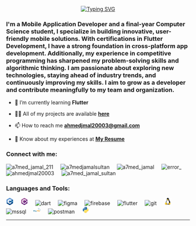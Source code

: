 <p align="center">
  <a href="https://github.com/a7medjamal">
    <img src="https://readme-typing-svg.herokuapp.com?font=Fira+Code&weight=600&size=21&duration=3000&pause=1000&color=DFA330&background=FFFFFF00&center=true&multiline=true&width=436&height=70&lines=Hi+👋%2C+I'm+Ahmed+Jamal+Sultan;Welcome+to+my+github+profile!" alt="Typing SVG" />
  </a>
</p>

<h3 align="left">I'm a Mobile Application Developer and a final-year Computer Science student, I specialize in building innovative, user-friendly mobile solutions. With certifications in Flutter Development, I have a strong foundation in cross-platform app development. Additionally, my experience in competitive programming has sharpened my problem-solving skills and algorithmic thinking. I am passionate about exploring new technologies, staying ahead of industry trends, and continuously improving my skills. I aim to grow as a developer and contribute meaningfully to my team and organization.</h3>

- 🌱 I’m currently learning **Flutter**

- 👨‍💻 All of my projects are available **[here](https://github.com/a7medjamal?tab=repositories)**

- 📫 How to reach me **ahmedjmal20003@gmail.com**

- 📄 Know about my experiences at **[My Resume](https://drive.google.com/file/d/1bOgzZe_495E358qfYZ3e09p11d4cZP6n/view?usp=drivesdk)**

<h3 align="left">Connect with me:</h3>
<div align="left">
  <img src="https://twitter.com/a7med_jamal_211" href="https://raw.githubusercontent.com/rahuldkjain/github-profile-readme-generator/master/src/images/icons/Social/twitter.svg" alt="a7med_jamal_211" height="20"  />
  <img width="12" />
  <img src="https://linkedin.com/in/a7medjamalsultan" href="https://raw.githubusercontent.com/rahuldkjain/github-profile-readme-generator/master/src/images/icons/Social/linked-in-alt.svg" alt="a7medjamalsultan" height="20"  />
  <img width="12" />
  <img src="https://www.codechef.com/users/a7med_jamal" href="https://gist.githubusercontent.com/a7medjamal/978cd504df4e8706a0072873d1b6dbfe/raw/4a83a2cd61c2dd1f6f06f323392ef2386c88835e/codechef.svg" alt="a7med_jamal" height="20"  />
  <img width="12" />
  <img src="https://codeforces.com/profile/Ahmed_Jamal_Sultan" href="https://gist.githubusercontent.com/a7medjamal/d00caccffff9dea132c6ef2f24be2209/raw/bdb4fb139fa6687b90a35ad70ec7c030900f7744/codeforces.svg" alt="error_" height="20"  />
  <img width="12" />
  <img src="https://www.leetcode.com/ahmedjmal20003" href="https://raw.githubusercontent.com/rahuldkjain/github-profile-readme-generator/master/src/images/icons/Social/leet-code.svg" alt="ahmedjmal20003" height="20"  />
  <img width="12" />
  <img src="https://discord.com/users/a7med_jamal_sultan" href="https://gist.githubusercontent.com/a7medjamal/7c06ffa00e8de0325c4bc87c3b530b7c/raw/3a47ddaa22409de7fa31d9891815e63e67507a77/discord.svg" alt="a7med_jamal_sultan" height="20"  />
  <img width="12" />
</div>



<h3 align="left">Languages and Tools:</h3>
<div align="left">
  <img href="https://www.w3schools.com/cpp/" src="https://raw.githubusercontent.com/devicons/devicon/master/icons/cplusplus/cplusplus-original.svg" alt="cplusplus" height="20" />
  <img width="12" />
  
  <img href="https://www.w3schools.com/cs/" src="https://raw.githubusercontent.com/devicons/devicon/master/icons/csharp/csharp-original.svg" alt="csharp" height="20" />
  <img width="12" />
  
  <img href="https://dart.dev" src="https://www.vectorlogo.zone/logos/dartlang/dartlang-icon.svg" alt="dart" height="20" />
  <img width="12" />
  
  <img href="https://www.figma.com/" src="https://www.vectorlogo.zone/logos/figma/figma-icon.svg" alt="figma" height="20" />
  <img width="12" />
  
  <img href="https://firebase.google.com/" src="https://www.vectorlogo.zone/logos/firebase/firebase-icon.svg" alt="firebase" height="20" />
  <img width="12" />
  
  <img href="https://flutter.dev" src="https://www.vectorlogo.zone/logos/flutterio/flutterio-icon.svg" alt="flutter" height="20" />
  <img width="12" />
  
  <img href="https://git-scm.com/" src="https://www.vectorlogo.zone/logos/git-scm/git-scm-icon.svg" alt="git" height="20" />
  <img width="12" />
  
  <img href="https://www.linux.org/" src="https://raw.githubusercontent.com/devicons/devicon/master/icons/linux/linux-original.svg" alt="linux" height="20" />
  <img width="12" />
  
  <img href="https://www.microsoft.com/en-us/sql-server" src="https://www.svgrepo.com/show/303229/microsoft-sql-server-logo.svg" alt="mssql" height="20" />
  <img width="12" />
  
  <img href="https://www.mysql.com/" src="https://raw.githubusercontent.com/devicons/devicon/master/icons/mysql/mysql-original-wordmark.svg" alt="mysql" height="20" />
  <img width="12" />
  
  <img href="https://postman.com" src="https://www.vectorlogo.zone/logos/getpostman/getpostman-icon.svg" alt="postman" height="20" />
  <img width="12" />
  
  <img href="https://www.python.org" src="https://raw.githubusercontent.com/devicons/devicon/master/icons/python/python-original.svg" alt="python" height="20" />
</div>



---
